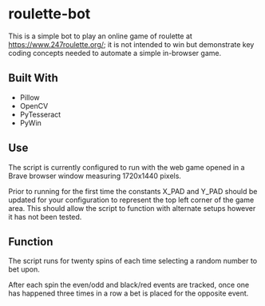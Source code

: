# roulette-bot
This is a simple bot to play an online game of roulette at https://www.247roulette.org/; it is not intended to win but demonstrate key coding concepts needed to automate a simple in-browser game.

## Built With
- Pillow
- OpenCV
- PyTesseract
- PyWin

## Use
The script is currently configured to run with the web game opened in a Brave browser window measuring 1720x1440 pixels.

Prior to running for the first time the constants X_PAD and Y_PAD should be updated for your configuration to represent the top left corner of the game area. This should allow the script to function with alternate setups however it has not been tested.

## Function
The script runs for twenty spins of each time selecting a random number to bet upon.

After each spin the even/odd and black/red events are tracked, once one has happened three times in a row a bet is placed for the opposite event.

